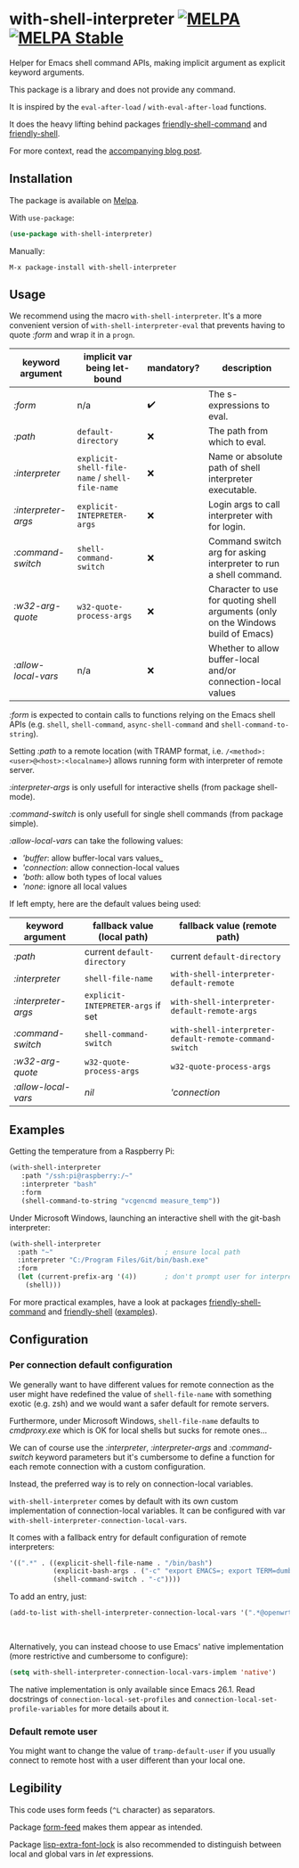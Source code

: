 # with-shell-interpreter [![MELPA](https://melpa.org/packages/with-shell-interpreter-badge.svg)](https://melpa.org/#/with-shell-interpreter) [![MELPA Stable](https://stable.melpa.org/packages/with-shell-interpreter-badge.svg)](https://stable.melpa.org/#/with-shell-interpreter)


Helper for Emacs shell command APIs, making implicit argument as explicit keyword arguments.

This package is a library and does not provide any command.

It is inspired by the `eval-after-load` / `with-eval-after-load` functions.

It does the heavy lifting behind packages [friendly-shell-command](https://github.com/p3r7/friendly-shell) and [friendly-shell](https://github.com/p3r7/friendly-shell).

For more context, read the [accompanying blog post](https://www.eigenbahn.com/2020/01/19/painless-emacs-shell-commands).


## Installation

The package is available on [Melpa](https://melpa.org/).

With `use-package`:

```el
(use-package with-shell-interpreter)
```

Manually:

    M-x package-install with-shell-interpreter


## Usage

We recommend using the macro `with-shell-interpreter`. It's a more convenient version of `with-shell-interpreter-eval` that prevents having to quote _:form_ and wrap it in a `progn`.

| keyword argument    | implicit var being let-bound                   | mandatory?         | description                                                                       |
|---------------------|------------------------------------------------|--------------------|-----------------------------------------------------------------------------------|
| _:form_             | n/a                                            | :heavy_check_mark: | The s-expressions to eval.                                                        |
| _:path_             | `default-directory`                            | :x:                | The path from which to eval.                                                      |
| _:interpreter_      | `explicit-shell-file-name` / `shell-file-name` | :x:                | Name or absolute path of shell interpreter executable.                            |
| _:interpreter-args_ | `explicit-INTEPRETER-args`                     | :x:                | Login args to call interpreter with for login.                                    |
| _:command-switch_   | `shell-command-switch`                         | :x:                | Command switch arg for asking interpreter to run a shell command.                 |
| _:w32-arg-quote_    | `w32-quote-process-args`                       | :x:                | Character to use for quoting shell arguments (only on the Windows build of Emacs) |
| _:allow-local-vars_ | n/a                                            | :x:                | Whether to allow buffer-local and/or connection-local values                      |

_:form_ is expected to contain calls to functions relying on the Emacs shell APIs (e.g. `shell`, `shell-command`, `async-shell-command` and `shell-command-to-string`).

Setting _:path_ to a remote location (with TRAMP format, i.e. `/<method>:<user>@<host>:<localname>`) allows running form with interpreter of remote server.

_:interpreter-args_ is only usefull for interactive shells (from package shell-mode).

_:command-switch_ is only usefull for single shell commands (from package simple).

_:allow-local-vars_ can take the following values:

 - _'buffer_: allow buffer-local vars values_
 - _'connection_: allow connection-local values
 - _'both_: allow both types of local values
 - _'none_: ignore all local values

If left empty, here are the default values being used:

| keyword argument    | fallback value (local path)       | fallback value (remote path)                           |
|---------------------|-----------------------------------|--------------------------------------------------------|
| _:path_             | current `default-directory`       | current `default-directory`                            |
| _:interpreter_      | `shell-file-name`                 | `with-shell-interpreter-default-remote`                |
| _:interpreter-args_ | `explicit-INTEPRETER-args` if set | `with-shell-interpreter-default-remote-args`           |
| _:command-switch_   | `shell-command-switch`            | `with-shell-interpreter-default-remote-command-switch` |
| _:w32-arg-quote_    | `w32-quote-process-args`          | `w32-quote-process-args`                               |
| _:allow-local-vars_ | _nil_                             | _'connection_                                          |


## Examples

Getting the temperature from a Raspberry Pi:

```el
(with-shell-interpreter
   :path "/ssh:pi@raspberry:/~"
   :interpreter "bash"
   :form
   (shell-command-to-string "vcgencmd measure_temp"))
```

Under Microsoft Windows, launching an interactive shell with the git-bash interpreter:

```el
(with-shell-interpreter
  :path "~"                            ; ensure local path
  :interpreter "C:/Program Files/Git/bin/bash.exe"
  :form
  (let (current-prefix-arg '(4))       ; don't prompt user for interpreter
    (shell)))
```

For more practical examples, have a look at packages [friendly-shell-command](https://github.com/p3r7/friendly-shell) and [friendly-shell](https://github.com/p3r7/friendly-shell) ([examples](https://github.com/p3r7/friendly-shell/blob/master/examples.md)).


## Configuration

### Per connection default configuration

We generally want to have different values for remote connection as the user might have redefined the value of `shell-file-name` with something exotic (e.g. zsh) and we would want a safer default for remote servers.

Furthermore, under Microsoft Windows, `shell-file-name` defaults to _cmdproxy.exe_ which is OK for local shells but sucks for remote ones...

We can of course use the _:interpreter_, _:interpreter-args_ and _:command-switch_ keyword parameters but it's cumbersome to define a function for each remote connection with a custom configuration.

Instead, the preferred way is to rely on connection-local variables.

`with-shell-interpreter` comes by default with its own custom implementation of connection-local variables. It can be configured with var `with-shell-interpreter-connection-local-vars`.

It comes with a fallback entry for default configuration of remote interpreters:

```el
'((".*" . ((explicit-shell-file-name . "/bin/bash")
           (explicit-bash-args . ("-c" "export EMACS=; export TERM=dumb; stty echo; bash"))
           (shell-command-switch . "-c"))))
```

To add an entry, just:

```el
(add-to-list with-shell-interpreter-connection-local-vars '(".*@openwrt") . ((explicit-shell-file-name . "/bin/ash")
                                                                             (explicit-bash-args . ("-i"))
                                                                             (shell-command-switch . "-c")))
```

Alternatively, you can instead choose to use Emacs' native implementation (more restrictive and cumbersome to configure):

```el
(setq with-shell-interpreter-connection-local-vars-implem 'native')
```

The native implementation is only available since Emacs 26.1. Read docstrings of `connection-local-set-profiles` and `connection-local-set-profile-variables` for more details about it.


### Default remote user

You might want to change the value of `tramp-default-user` if you usually connect to remote host with a user different than your local one.


## Legibility

This code uses form feeds (`^L` character) as separators.

Package [form-feed](https://github.com/wasamasa/form-feed) makes them appear as intended.

Package [lisp-extra-font-lock](https://github.com/Lindydancer/lisp-extra-font-lock) is also recommended to distinguish between local and global vars in _let_ expressions.
